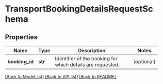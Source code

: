 # TransportBookingDetailsRequestSchema

## Properties
Name | Type | Description | Notes
------------ | ------------- | ------------- | -------------
**booking_id** | **str** | Identifier of the booking for which details are requested. | [optional] 

[[Back to Model list]](../README.md#documentation-for-models) [[Back to API list]](../README.md#documentation-for-api-endpoints) [[Back to README]](../README.md)


